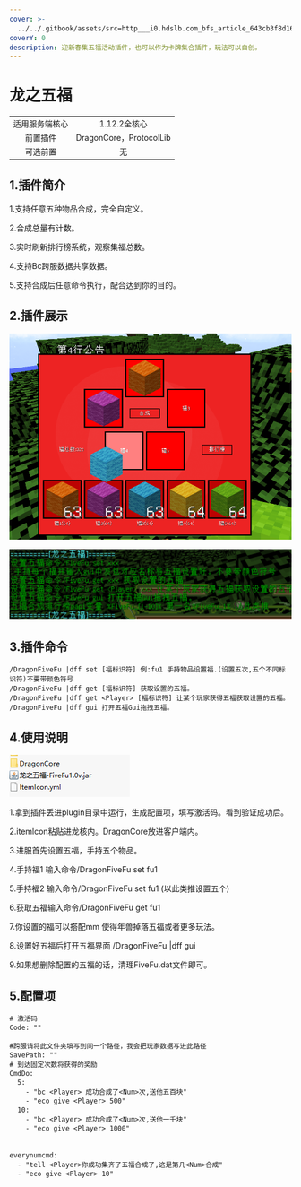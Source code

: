 ```yaml
---
cover: >-
  ../../.gitbook/assets/src=http___i0.hdslb.com_bfs_article_643cb3f8d166763b7f2ea894adeffe7b93301acb.jpg&refer=http___i0.hdslb.jpg
coverY: 0
description: 迎新春集五福活动插件，也可以作为卡牌集合插件，玩法可以自创。
---
```


# 龙之五福

|         |                        |
| :-----: | :--------------------: |
| 适用服务端核心 |        1.12.2全核心       |
|   前置插件  | DragonCore，ProtocolLib |
|   可选前置  |            无           |

## 1.插件简介

1.支持任意五种物品合成，完全自定义。

2.合成总量有计数。

3.实时刷新排行榜系统，观察集福总数。

4.支持Bc跨服数据共享数据。

5.支持合成后任意命令执行，配合达到你的目的。

## 2.插件展示

![](<../../.gitbook/assets/image (8) (1).png>)

![](<../../.gitbook/assets/image (10).png>)

## 3.插件命令

```
/DragonFiveFu |dff set [福标识符] 例:fu1 手持物品设置福.(设置五次,五个不同标识符)不要带颜色符号
/DragonFiveFu |dff get [福标识符] 获取设置的五福。
/DragonFiveFu |dff get <Player> [福标识符] 让某个玩家获得五福获取设置的五福。
/DragonFiveFu |dff gui 打开五福Gui拖拽五福。
```

## 4.使用说明

![](<../../.gitbook/assets/image (2).png>)

1.拿到插件丢进plugin目录中运行，生成配置项，填写激活码。看到验证成功后。

2.itemlcon粘贴进龙核内。DragonCore放进客户端内。

3.进服首先设置五福，手持五个物品。

4.手持福1 输入命令/DragonFiveFu set fu1

5.手持福2 输入命令/DragonFiveFu set fu1 (以此类推设置五个)

6.获取五福输入命令/DragonFiveFu get fu1

7.你设置的福可以搭配mm 使得年兽掉落五福或者更多玩法。

8.设置好五福后打开五福界面 /DragonFiveFu |dff gui

9.如果想删除配置的五福的话，清理FiveFu.dat文件即可。



## 5.配置项

```
# 激活码
Code: ""

#跨服请将此文件夹填写到同一个路径，我会把玩家数据写进此路径
SavePath: ""
# 到达固定次数将获得的奖励
CmdDo:
  5:
    - "bc <Player> 成功合成了<Num>次,送他五百块"
    - "eco give <Player> 500"
  10:
    - "bc <Player> 成功合成了<Num>次,送他一千块"
    - "eco give <Player> 1000"


everynumcmd:
  - "tell <Player>你成功集齐了五福合成了,这是第几<Num>合成"
  - "eco give <Player> 10"


```

